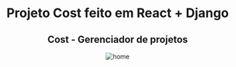 <div align="center">
  <h1>Projeto Cost feito em React + Django</h1>
  <h2>Cost - Gerenciador de projetos</h2>
</div>


<div align="center">
  
  ![home](https://github.com/GiorgioMorello/django_react_cost/assets/99151447/1c4f93b6-bb46-4e06-8279-a1b52b901a4c)


</div>

